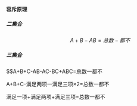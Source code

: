 #### 容斥原理

##### 二集合

$$A+B-AB=总数-都不$$

##### 三集合

$$A+B+C-AB-AC-BC+ABC=总数一都不

A+B+C-满足两项一满足三项×2=总数一都不

满足一项+满足两项+满足三项=总数一都不